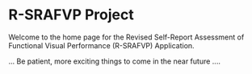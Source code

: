 # R-SRAFVP Project

Welcome to the home page for the Revised Self-Report Assessment of Functional Visual Performance (R-SRAFVP) Application.

... Be patient, more exciting things to come in the near future ....
